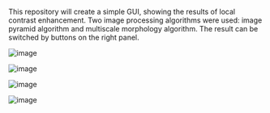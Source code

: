 This repository will create a simple GUI, showing the results of local contrast enhancement. 
Two image processing algorithms were used: image pyramid algorithm and multiscale morphology algorithm.
The result can be switched by buttons on the right panel. 

![image](https://github.com/user-attachments/assets/de99d731-7d55-48c0-86cb-96ef6759d950)

![image](https://github.com/user-attachments/assets/77ac938c-0f5d-4148-bdbd-83d64fe8bc5a)

![image](https://github.com/user-attachments/assets/ee9aab87-0ed2-47d7-82cd-5f3c91ed6203)

![image](https://github.com/user-attachments/assets/0c97a1f6-b763-4b81-be50-293fddd9a8e3)


